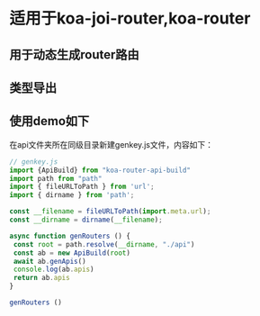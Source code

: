 # 适用于koa-joi-router,koa-router

## 用于动态生成router路由

## 类型导出

## 使用demo如下

在api文件夹所在同级目录新建genkey.js文件，内容如下：

```javascript
// genkey.js
import {ApiBuild} from "koa-router-api-build"
import path from "path"
import { fileURLToPath } from 'url';
import { dirname } from 'path';

const __filename = fileURLToPath(import.meta.url);
const __dirname = dirname(__filename);

async function genRouters () {
 const root = path.resolve(__dirname, "./api")
 const ab = new ApiBuild(root)
 await ab.genApis()
 console.log(ab.apis)
 return ab.apis
}

genRouters ()
```
